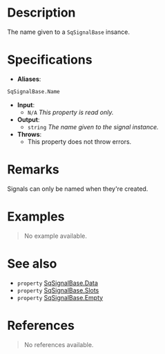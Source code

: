 # Description

The name given to a `SqSignalBase` insance.

# Specifications

* **Aliases**:
```D
SqSignalBase.Name
```

* **Input**:
	* `N/A` *This property is read only.*
* **Output**:
	* `string` *The name given to the signal instance.*
* **Throws**:
	* This property does not throw errors.

# Remarks

Signals can only be named when they're created.

# Examples

> No example available.

# See also

* `property` [SqSignalBase.Data](Property.SqSignalBase.Data)
* `property` [SqSignalBase.Slots](Property.SqSignalBase.Slots)
* `property` [SqSignalBase.Empty](Property.SqSignalBase.Empty)

# References

> No references available.
